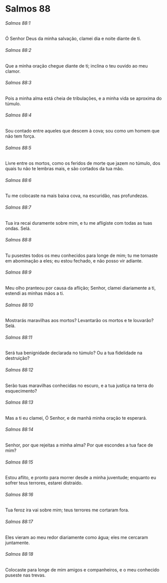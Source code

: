 # Salmos 88

###### Salmos 88:1

Ó Senhor Deus da minha salvação, clamei dia e noite diante de ti.

###### Salmos 88:2

Que a minha oração chegue diante de ti; inclina o teu ouvido ao meu clamor.

###### Salmos 88:3

Pois a minha alma está cheia de tribulações, e a minha vida se aproxima do túmulo.

###### Salmos 88:4

Sou contado entre aqueles que descem à cova; sou como um homem que não tem força.

###### Salmos 88:5

Livre entre os mortos, como os feridos de morte que jazem no túmulo, dos quais tu não te lembras mais, e são cortados da tua mão.

###### Salmos 88:6

Tu me colocaste na mais baixa cova, na escuridão, nas profundezas.

###### Salmos 88:7

Tua ira recai duramente sobre mim, e tu me afligiste com todas as tuas ondas. Selá.

###### Salmos 88:8

Tu pusestes todos os meu conhecidos para longe de mim; tu me tornaste em abominação a eles; eu estou fechado, e não posso vir adiante.

###### Salmos 88:9

Meu olho pranteou por causa da aflição; Senhor, clamei diariamente a ti, estendi as minhas mãos a ti.

###### Salmos 88:10

Mostrarás maravilhas aos mortos? Levantarão os mortos e te louvarão? Selá.

###### Salmos 88:11

Será tua benignidade declarada no túmulo? Ou a tua fidelidade na destruição?

###### Salmos 88:12

Serão tuas maravilhas conhecidas no escuro, e a tua justiça na terra do esquecimento?

###### Salmos 88:13

Mas a ti eu clamei, Ó Senhor, e de manhã minha oração te esperará.

###### Salmos 88:14

Senhor, por que rejeitas a minha alma? Por que escondes a tua face de mim?

###### Salmos 88:15

Estou aflito, e pronto para morrer desde a minha juventude; enquanto eu sofrer teus terrores, estarei distraído.

###### Salmos 88:16

Tua feroz ira vai sobre mim; teus terrores me cortaram fora.

###### Salmos 88:17

Eles vieram ao meu redor diariamente como água; eles me cercaram juntamente.

###### Salmos 88:18

Colocaste para longe de mim amigos e companheiros, e o meu conhecido puseste nas trevas.

